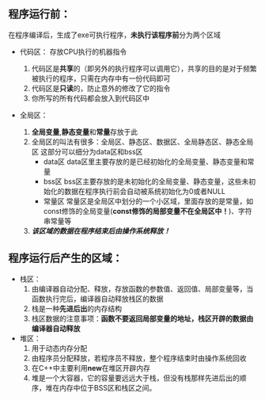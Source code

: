 ## 程序运行前：
在程序编译后，生成了exe可执行程序，**未执行该程序前**分为两个区域
* 代码区：
  存放CPU执行的机器指令
  1. 代码区是**共享**的（即另外的执行程序可以调用它），共享的目的是对于频繁被执行的程序，只需在内存中有一份代码即可
  2. 代码区是**只读**的，防止意外的修改了它的指令
  3. 你所写的所有代码都会放入到代码区中

* 全局区：
  1. **全局变量**,**静态变量**和**常量**存放于此
  2. 全局区的叫法有很多：全局区、静态区、数据区、全局静态区、静态全局区
     这部分可以细分为data区和bss区
     * data区
       data区里主要存放的是已经初始化的全局变量、静态变量和常量
     * bss区
       bss区主要存放的是未初始化的全局变量、静态变量，这些未初始化的数据在程序执行前会自动被系统初始化为0或者NULL
     * 常量区
      常量区是全局区中划分的一个小区域，里面存放的是常量，如const修饰的全局变量(**const修饰的局部变量不在全局区中！**)、字符串常量等
  3.  ***该区域的数据在程序结束后由操作系统释放！***
## 程序运行后产生的区域：
* 栈区：
  1. 由编译器自动分配、释放，存放函数的参数值、返回值、局部变量等，当函数执行完后，编译器自动释放栈区的数据
  2. 栈是一种**先进后出**的内存结构
  3. 栈区数据的注意事项：**函数不要返回局部变量的地址，栈区开辟的数据由编译器自动释放** 
* 堆区：
  1. 用于动态内存分配
  2. 由程序员分配释放，若程序员不释放，整个程序结束时由操作系统回收
  2. 在C++中主要利用**new**在堆区开辟内存
  3. 堆是一个大容器，它的容量要远远大于栈，但没有栈那样先进后出的顺序，堆在内存中位于BSS区和栈区之间。